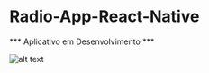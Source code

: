 # Radio-App-React-Native

*** Aplicativo em Desenvolvimento ***

![alt text](git@github.com:LeonardoCostta1/Radio-App-React-Native.git/src/img/modelo.jpg)
